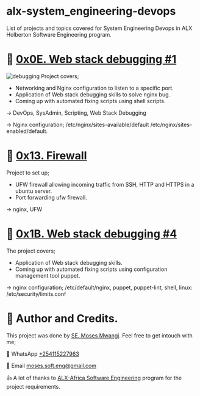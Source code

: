 # alx-system_engineering-devops
List of projects and topics covered for System Engineering Devops in ALX Holberton Software Engineering program.

# :briefcase: [0x0E. Web stack debugging #1](0x13-firewall)
![debugging](https://s3.amazonaws.com/intranet-projects-files/holbertonschool-sysadmin_devops/271/B4eeypV.jpg)
Project covers;
 - Networking and Nginx configuration to listen to a specific port.
 - Application of Web stack debugging skills to solve nginx bug.
 - Coming up with automated fixing scripts using shell scripts.

-> DevOps, SysAdmin, Scripting, Web Stack Debugging

-> Nginx configuration; /etc/nginx/sites-available/default /etc/nginx/sites-enabled/default.

# :briefcase: [0x13. Firewall](0x13-firewall)
Project to set up;
 - UFW firewall allowing incoming traffic from SSH, HTTP and HTTPS in a ubuntu server.
 - Port forwarding ufw firewall.

-> nginx, UFW

# :briefcase: [0x1B. Web stack debugging #4](0x1B-web_stack_debugging_4)
The project covers;
 - Application of Web stack debugging skills.
 - Coming up with automated fixing scripts using configuration management tool puppet.

-> nginx configuration; /etc/default/nginx, puppet, puppet-lint, shell, linux: /etc/security/limits.conf

# :man: Author and Credits.
This project was done by [SE. Moses Mwangi](https://github.com/MosesSoftEng). Feel free to get intouch with me;

:iphone: WhatsApp [+254115227963](https://wa.me/254115227963)

:email: Email [moses.soft.eng@gmail.com](mailto:moses.soft.eng@gmail.com)

:thumbsup: A lot of thanks to [ALX-Africa Software Engineering](https://www.alxafrica.com/) program for the project requirements.